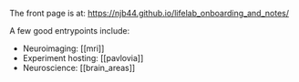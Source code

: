 The front page is at: https://njb44.github.io/lifelab_onboarding_and_notes/


A few good entrypoints include:
- Neuroimaging: [[mri]]
- Experiment hosting: [[pavlovia]]
- Neuroscience: [[brain_areas]]